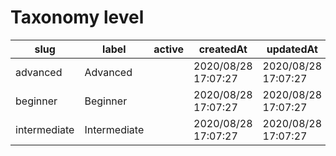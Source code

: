 # Taxonomy level

|slug            |label           |active|createdAt              |updatedAt              |
|----------------|----------------|------|-----------------------|-----------------------|
|  advanced      |  Advanced      |      |  2020/08/28 17:07:27  |  2020/08/28 17:07:27  |
|  beginner      |  Beginner      |      |  2020/08/28 17:07:27  |  2020/08/28 17:07:27  |
|  intermediate  |  Intermediate  |      |  2020/08/28 17:07:27  |  2020/08/28 17:07:27  |
